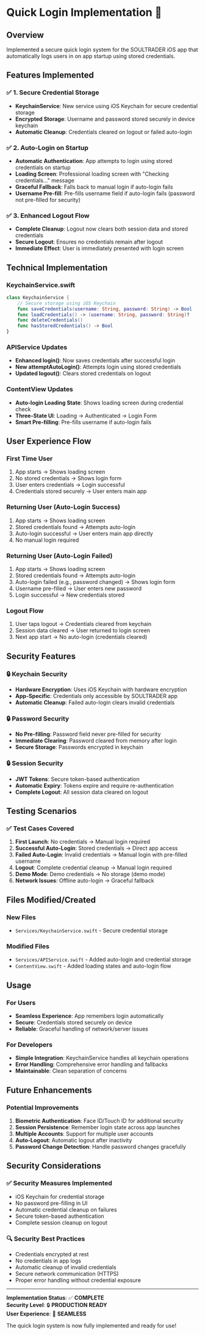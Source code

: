 # Quick Login Implementation 🚀

## Overview
Implemented a secure quick login system for the SOULTRADER iOS app that automatically logs users in on app startup using stored credentials.

## Features Implemented

### ✅ 1. Secure Credential Storage
- **KeychainService**: New service using iOS Keychain for secure credential storage
- **Encrypted Storage**: Username and password stored securely in device keychain
- **Automatic Cleanup**: Credentials cleared on logout or failed auto-login

### ✅ 2. Auto-Login on Startup
- **Automatic Authentication**: App attempts to login using stored credentials on startup
- **Loading Screen**: Professional loading screen with "Checking credentials..." message
- **Graceful Fallback**: Falls back to manual login if auto-login fails
- **Username Pre-fill**: Pre-fills username field if auto-login fails (password not pre-filled for security)

### ✅ 3. Enhanced Logout Flow
- **Complete Cleanup**: Logout now clears both session data and stored credentials
- **Secure Logout**: Ensures no credentials remain after logout
- **Immediate Effect**: User is immediately presented with login screen

## Technical Implementation

### KeychainService.swift
```swift
class KeychainService {
    // Secure storage using iOS Keychain
    func saveCredentials(username: String, password: String) -> Bool
    func loadCredentials() -> (username: String, password: String)?
    func deleteCredentials()
    func hasStoredCredentials() -> Bool
}
```

### APIService Updates
- **Enhanced login()**: Now saves credentials after successful login
- **New attemptAutoLogin()**: Attempts login using stored credentials
- **Updated logout()**: Clears stored credentials on logout

### ContentView Updates
- **Auto-login Loading State**: Shows loading screen during credential check
- **Three-State UI**: Loading → Authenticated → Login Form
- **Smart Pre-filling**: Pre-fills username if auto-login fails

## User Experience Flow

### First Time User
1. App starts → Shows loading screen
2. No stored credentials → Shows login form
3. User enters credentials → Login successful
4. Credentials stored securely → User enters main app

### Returning User (Auto-Login Success)
1. App starts → Shows loading screen
2. Stored credentials found → Attempts auto-login
3. Auto-login successful → User enters main app directly
4. No manual login required

### Returning User (Auto-Login Failed)
1. App starts → Shows loading screen
2. Stored credentials found → Attempts auto-login
3. Auto-login failed (e.g., password changed) → Shows login form
4. Username pre-filled → User enters new password
5. Login successful → New credentials stored

### Logout Flow
1. User taps logout → Credentials cleared from keychain
2. Session data cleared → User returned to login screen
3. Next app start → No auto-login (credentials cleared)

## Security Features

### 🔒 Keychain Security
- **Hardware Encryption**: Uses iOS Keychain with hardware encryption
- **App-Specific**: Credentials only accessible by SOULTRADER app
- **Automatic Cleanup**: Failed auto-login clears invalid credentials

### 🔒 Password Security
- **No Pre-filling**: Password field never pre-filled for security
- **Immediate Clearing**: Password cleared from memory after login
- **Secure Storage**: Passwords encrypted in keychain

### 🔒 Session Security
- **JWT Tokens**: Secure token-based authentication
- **Automatic Expiry**: Tokens expire and require re-authentication
- **Complete Logout**: All session data cleared on logout

## Testing Scenarios

### ✅ Test Cases Covered
1. **First Launch**: No credentials → Manual login required
2. **Successful Auto-Login**: Stored credentials → Direct app access
3. **Failed Auto-Login**: Invalid credentials → Manual login with pre-filled username
4. **Logout**: Complete credential cleanup → Manual login required
5. **Demo Mode**: Demo credentials → No storage (demo mode)
6. **Network Issues**: Offline auto-login → Graceful fallback

## Files Modified/Created

### New Files
- `Services/KeychainService.swift` - Secure credential storage

### Modified Files
- `Services/APIService.swift` - Added auto-login and credential storage
- `ContentView.swift` - Added loading states and auto-login flow

## Usage

### For Users
- **Seamless Experience**: App remembers login automatically
- **Secure**: Credentials stored securely on device
- **Reliable**: Graceful handling of network/server issues

### For Developers
- **Simple Integration**: KeychainService handles all keychain operations
- **Error Handling**: Comprehensive error handling and fallbacks
- **Maintainable**: Clean separation of concerns

## Future Enhancements

### Potential Improvements
1. **Biometric Authentication**: Face ID/Touch ID for additional security
2. **Session Persistence**: Remember login state across app launches
3. **Multiple Accounts**: Support for multiple user accounts
4. **Auto-Logout**: Automatic logout after inactivity
5. **Password Change Detection**: Handle password changes gracefully

## Security Considerations

### ✅ Security Measures Implemented
- iOS Keychain for credential storage
- No password pre-filling in UI
- Automatic credential cleanup on failures
- Secure token-based authentication
- Complete session cleanup on logout

### 🔍 Security Best Practices
- Credentials encrypted at rest
- No credentials in app logs
- Automatic cleanup of invalid credentials
- Secure network communication (HTTPS)
- Proper error handling without credential exposure

---

**Implementation Status**: ✅ **COMPLETE**  
**Security Level**: 🔒 **PRODUCTION READY**  
**User Experience**: 🚀 **SEAMLESS**

The quick login system is now fully implemented and ready for use!

